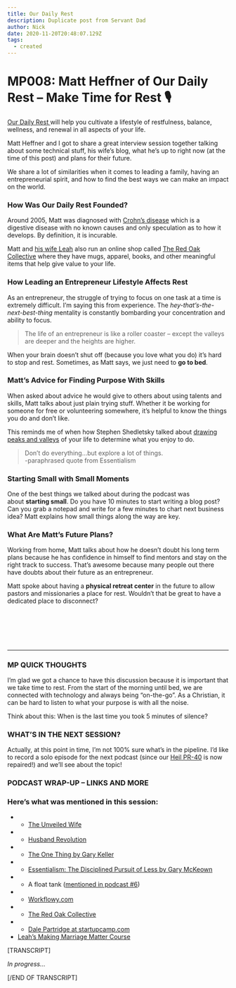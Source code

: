 ```yaml
---
title: Our Daily Rest
description: Duplicate post from Servant Dad
author: Nick
date: 2020-11-20T20:48:07.129Z
tags:
  - created
---
```

# MP008: Matt Heffner of Our Daily Rest – Make Time for Rest 🎙️

[Our Daily Rest ](http://ourdailyrest.net/)will help you cultivate a lifestyle of restfulness, balance, wellness, and renewal in all aspects of your life.

Matt Heffner and I got to share a great interview session together talking about some technical stuff, his wife’s blog, what he’s up to right now (at the time of this post) and plans for their future.

We share a lot of similarities when it comes to leading a family, having an entrepreneurial spirit, and how to find the best ways we can make an impact on the world.​

### How Was Our Daily Rest Founded?

Around 2005, Matt was diagnosed with [Crohn’s disease](https://www.crohnsandcolitis.com/crohns) which is a digestive disease with no known causes and only speculation as to how it develops. By definition, it is incurable.

Matt and [his wife Leah](http://www.leahheffner.com/) also run an online shop called [The Red Oak Collective](https://masteringpurpose.com/theredoakcollective) where they have mugs, apparel, books, and other meaningful items that help give value to your life.

### How Leading an Entrepreneur Lifestyle Affects Rest

As an entrepreneur, the struggle of trying to focus on one task at a time is extremely difficult. I’m saying this from experience. The *hey-that’s-the-next-best-thing* mentality is constantly bombarding your concentration and ability to focus.

> The life of an entrepreneur is like a roller coaster – except the valleys are deeper and the heights are higher.

When your brain doesn’t shut off (because you love what you do) it’s hard to stop and rest. Sometimes, as Matt says, we just need to **go to bed**.

### Matt’s Advice for Finding Purpose With Skills

When asked about advice he would give to others about using talents and skills, Matt talks about just plain trying stuff. Whether it be working for someone for free or volunteering somewhere, it’s helpful to know the things you do and don’t like.

This reminds me of when how Stephen Shedletsky talked about [drawing peaks and valleys](https://masteringpurpose.com/podcasts/stephen-shedletsky-start-with-why) of your life to determine what you enjoy to do.​

> Don’t do everything…but explore a lot of things.\
> -paraphrased quote from Essentialism

### Starting Small with Small Moments​

One of the best things we talked about during the podcast was about **starting small**. Do you have 10 minutes to start writing a blog post? Can you grab a notepad and write for a few minutes to chart next business idea? Matt explains how small things along the way are key.

### What Are Matt’s Future Plans?

Working from home, Matt talks about how he doesn’t doubt his long term plans because he has confidence in himself to find mentors and stay on the right track to success. That’s awesome because many people out there have doubts about their future as an entrepreneur.

Matt spoke about having a **physical retreat center** in the future to allow pastors and missionaries a place for rest. Wouldn’t that be great to have a dedicated place to disconnect?

###  

###  

- - -

### MP QUICK THOUGHTS

I’m glad we got a chance to have this discussion because it is important that we take time to rest. From the start of the morning until bed, we are connected with technology and always being “on-the-go”. As a Christian, it can be hard to listen to what your purpose is with all the noise.

Think about this: When is the last time you took 5 minutes of silence?

### WHAT’S IN THE NEXT SESSION?

Actually, at this point in time, I’m not 100% sure what’s in the pipeline. I’d like to record a solo episode for the next podcast (since our [Heil PR-40](http://amzn.to/2p5CWnb) is now repaired!) and we’ll see about the topic!

### PODCAST WRAP-UP – LINKS AND MORE

### Here’s what was mentioned in this session:

* * [The Unveiled Wife](https://unveiledwife.com/)
* * [Husband Revolution](https://husbandrevolution.com/)
* * [The One Thing by Gary Keller](http://amzn.to/2ouhXfl)
* * [Essentialism: The Disciplined Pursuit of Less by Gary McKeown](http://amzn.to/2qcAY2g)
* * A float tank ([mentioned in podcast #6](https://masteringpurpose.com/podcasts/year-of-purpose-with-zephan-moses-blaxberg))
* * [Workflowy.com](https://workflowy.com/)
* * [The Red Oak Collective](https://masteringpurpose.com/theredoakcollective)
* * [Dale Partridge at startupcamp.com](http://startupcamp.com/)
* [Leah’s Making Marriage Matter Course](http://www.leahheffner.com/marriage-course/)

\[TRANSCRIPT]

*In progress…*

\[/END OF TRANSCRIPT]